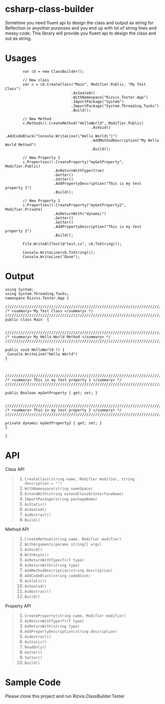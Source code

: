 
# csharp-class-builder
Sometime you need fluent api to design the class and output as string for Reflection or anyother purposes and you end up with lot of string lines and messy code. This library will provide you fluent api to design the class and out as string.

# Usages

            var cb = new ClassBuilder();

            // New class
            var c = cb.CreateClass("Main", Modifier.Public, "My Test Class")
                                  .AsSealed()
                                  .WithNamespace("Rizvis.Tester.App")
                                  .ImportPackage("System")
                                  .ImportPackage("System.Threading.Tasks")
                                  .Build();

            // New Method
            c.Methods().CreateMethod("HelloWorld", Modifier.Public)
                                           .AsVoid()
                                           .AddCodeBlack("Console.WriteLine(\"Hello World\")")
                                           .AddMethodDescription("My Hello World Method")
                                           .Build();

            // New Property 1
            c.Properties().CreateProperty("myGetProperty", Modifier.Public)
                          .AsReturnWithType(true)
                          .Getter()
                          .Setter()
                          .AddPropertyDescription("This is my test property 1")
                          .Build();

            // New Property 2
            c.Properties().CreateProperty("myGetProperty2", Modifier.Private)
                          .AsReturnWith("dynamic")
                          .Getter()
                          .Setter()
                          .AddPropertyDescription("This is my test property 2")
                          .Build();

            File.WriteAllText(@"test.cs", cb.ToString());

            Console.WriteLine(cb.ToString());
            Console.WriteLine("Done");
# Output 

    using System;
    using System.Threading.Tasks;
    namespace Rizvis.Tester.App { 
    
    ////////////////////////////////////////////////////////////////////////////////////////////////////
    /* <summary> My Test Class </summary> */
    ////////////////////////////////////////////////////////////////////////////////////////////////////
    public class Main  {
    
    
    ////////////////////////////////////////////////////////////////////////////////////////////////////
    /* <summary> My Hello World Method </summary> */
    ////////////////////////////////////////////////////////////////////////////////////////////////////
    
    public void HelloWorld () {
     Console.WriteLine("Hello World") 
    } 
    
    
    
    ////////////////////////////////////////////////////////////////////////////////////////////////////
    /* <summary> This is my test property 1 </summary> */
    ////////////////////////////////////////////////////////////////////////////////////////////////////
    
    public Boolean myGetProperty { get; set; }
    
    
    ////////////////////////////////////////////////////////////////////////////////////////////////////
    /* <summary> This is my test property 2 </summary> */
    ////////////////////////////////////////////////////////////////////////////////////////////////////
    
    private dynamic myGetProperty2 { get; set; }
    }
    
    }

# API

Class API
> 1. `CreateClass(string name, Modifier modifier, string description = "")`
> 2. `WithNamespace(string nameSpace)`
> 3. `ExtendWith(string extendClassOrInterfaceName)`
> 4. `ImportPackage(string packageName)`
> 5. `AsStatic()`
> 6. `AsSealed()`
> 7. `AsAbstract()`
> 8. `Build()`

Method API
> 1. `CreateMethod(string name, Modifier modifier)`
> 2. `WithArguments(params string[] args)`
> 3. `AsVoid()`
> 4. `WithAsync()`
> 5. `AsReturnWithType<T>(T type)`
> 6. `AsReturnWith(string type)`
> 7. `AddMethodDescription(string description)`
> 8. `AddCodeBlack(string codeBlock)`
> 9. `AsStatic()`
> 10. `AsSealed()`
> 11. `AsAbstract()`
> 12. `Build()`

Property API
> 1. `CreateProperty(string name, Modifier modifier)`
> 2. `AsReturnWithType<T>(T type)`
> 3. `AsReturnWith(string type)`
> 4. `AddPropertyDescription(string description)`
> 5. `AsAbstract()`
> 6. `AsStatic()`
> 7. `ReadOnly()`
> 8. `Getter()`
> 9. `Setter()`
> 10. `Build()`

# Sample Code
Please clone this project and run Rizvis.ClassBuilder.Tester
